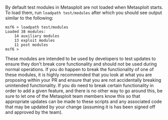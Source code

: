 By default test modules in Metasploit are not loaded when Metasploit starts. To load them, run `loadpath test/modules` after which you should see output similar to the following:

```msf
msf6 > loadpath test/modules
Loaded 38 modules:
    14 auxiliary modules
    13 exploit modules
    11 post modules
msf6 > 
```

These modules are intended to be used by developers to test updates to ensure they don't break core functionality and should not be used during normal operations. If you do happen to break the functionality of one of these modules, it is highly recommended that you look at what you are proposing within your PR and ensure that you are not accidentally breaking unintended functionality. If you do need to break certain functionality in order to add a given feature, and there is no other way to go around this, be sure to let one of the Metasploit team members know this so that appropriate updates can be made to these scripts and any associated code that may be updated by your change (assuming it is has been signed off and approved by the team).
